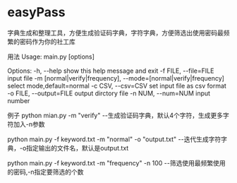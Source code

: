 # easyPass
字典生成和整理工具，方便生成验证码字典，字符字典，方便筛选出使用密码最频繁的密码作为你的社工库

用法
Usage: main.py [options]

Options:
  -h, --help            show this help message and exit
  -f FILE, --file=FILE  input file
  -m [normal|verify|frequency], --mode=[normal|verify|frequency]
                        select mode,default=normal
  -c CSV, --csv=CSV     set input file as csv format
  -o FILE, --output=FILE
                        output dirctory file
  -n NUM, --num=NUM     input number
  
  
例子
python mian.py -m "verify"
--生成验证码字典，默认4个字符，生成更多字符加入-n参数
    
python main.py -f keyword.txt -m "normal" -o "output.txt"
--迭代生成字符字典，-o指定输出的文件名，默认是output.txt
    
python main.py -f keyword.txt -m "frequency" -n 100
--筛选使用最频繁使用的密码,-n指定要筛选的个数
